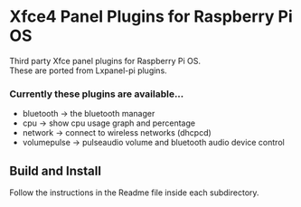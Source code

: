 # Xfce4 Panel Plugins for Raspberry Pi OS
Third party Xfce panel plugins for Raspberry Pi OS.  
These are ported from Lxpanel-pi plugins.  

### Currently these plugins are available...  
* bluetooth -> the bluetooth manager  
* cpu -> show cpu usage graph and percentage  
* network -> connect to wireless networks (dhcpcd)  
* volumepulse -> pulseaudio volume and bluetooth audio device control  

## Build and Install
Follow the instructions in the Readme file inside each subdirectory.  
